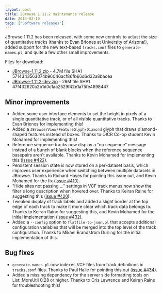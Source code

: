 ```yaml
---
layout: post
title: JBrowse 1.11.2 maintenance release
date: 2014-02-10
tags: ["Software releases"]
---
```


JBrowse 1.11.2 has been released, with some new controls to adjust the size of quantitative tracks (thanks to Evan Briones at University of Arizona!), added support for the new text-based `tracks.conf` files to `generate-names.pl`, and quite a few other small improvements.

Files for download:

-   [JBrowse-1.11.2.zip](https://jbrowse.org/releases/JBrowse-1.11.2.zip) - 4.7M
    file SHA1 5714343563074b96046acf86fb66d6d32a8bacea
-   [JBrowse-1.11.2-dev.zip](https://jbrowse.org/releases/JBrowse-1.11.2-dev.zip) - 26M
    file SHA1 47f432620a2b1d0c1aa2529f42e1a75fe4898447

## Minor improvements

-   Added some user interface elements to set the height in pixels of a
    single quantitative track, or of all visible quantitative tracks.
    Thanks to Evan Briones for implementing this!
-   Added a `JBrowse/View/FeatureGlyph/Diamond` glyph that draws
    diamond-shaped features instead of boxes. Thanks to OICR Co-op
    student Kevin Mohamed for implementing this!
-   Reference sequence tracks now display a "no sequence" message
    instead of a bunch of blank blocks when the reference sequence
    basepairs aren't available. Thanks to Kevin Mohamed for
    implementing this ([issue #422](https://github.com/gmod/jbrowse/issues/422)).
-   Persistent session state is now stored on a per-dataset basis,
    which improves user experience when switching between multiple
    datasets in JBrowse. Thanks to Richard Hayes for pointing this
    issue out, and Kevin Mohamed for the fix ([issue #410](https://github.com/gmod/jbrowse/issues/410)).
-   "Hide sites not passing ..." settings in VCF track menus now show
    the filter's long description when hovered over. Thanks to Keiran
    Raine for suggesting this ([issue #420](https://github.com/gmod/jbrowse/issues/420)).
-   Tweaked display of track labels and added a slight border at the
    top edge of each track to make it more clear which track data
    belongs to. Thanks to Keiran Raine for suggesting this, and Kevin
    Mohamed for the initial implementation ([issue #432](https://github.com/gmod/jbrowse/issues/432)).
-   Added a `--config` option to `flatfile-to-json.pl` that accepts
    additional configuration variables that will be merged into the top
    level of the track configuration. Thanks to Mikael Brandström
    Durling for the initial implementation of this.

## Bug fixes

-   `generate-names.pl` now indexes VCF files from track definitions in
    `tracks.conf` files. Thanks to Paul Halle for pointing this out
    ([issue #434](https://github.com/gmod/jbrowse/issues/434)).
-   Added a missing dependency for the server side formatting tools on
    List::MoreUtil 0.28 or higher. Thanks to Cris Lawrence and Keiran
    Raine for troubleshooting this!

